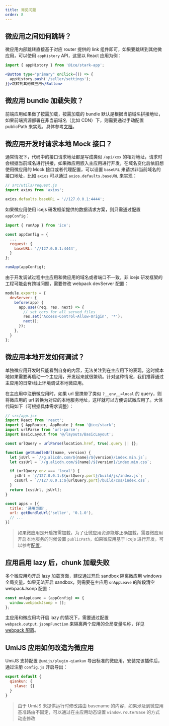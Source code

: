 ```yaml
---
title: 常见问题
order: 8
---
```


## 微应用之间如何跳转？

微应用内部跳转直接基于对应 router 提供的 link 组件即可，如果要跳转到其他微应用，可以使用 `appHistory` API，这里以 React 应用为例：

```jsx
import { appHistory } from '@ice/stark-app';

<Button type="primary" onClick={() => {
  appHistory.push('/seller/settings');
}}>跳转到其他微应用</Button>
```

## 微应用 bundle 加载失败？

前端应用如果做了按需加载，按需加载的 bundle 默认是根据当前域名拼接地址，如果前端资源部署在非当前域名（比如 CDN）下，则需要通过手动配置 publicPath 来实现，具体参考[文档](/docs/guide/basic/build#publicPath)。

## 微应用开发时请求本地 Mock 接口？

通常情况下，代码中的接口请求地址都是写成类似 `/api/xxx` 的相对地址，请求时会根据当前域名进行拼接，如果微应用嵌入主应用进行开发，在域名变化后依旧想使用微应用的 Mock 接口或者代理配置，可以设置 `baseURL` 来请求非当前域名的接口地址，比如 `axios` 可以通过 `axios.defaults.baseURL` 来实现：

```js
// src/utils/request.js
import axios from 'axios';

axios.defaults.baseURL = '//127.0.0.1:4444';
```

如果微应用使用 icejs 研发框架提供的数据请求方案，则只需通过配置 `appConfig`：

```js
import { runApp } from 'ice';

const appConfig = {
  ...
  request: {
    baseURL: '//127.0.0.1:4444',
  }
};

runApp(appConfig);
```

由于开发调试过程中主应用和微应用的域名或者端口不一致，非 icejs 研发框架的工程可能会有跨域问题，需要修改 webpack devServer 配置：

```js
module.exports = {
  devServer: {
    before(app) {
      app.use((req, res, next) => {
        // set cors for all served files
        res.set('Access-Control-Allow-Origin', '*');
        next();
      });
    },
  }
};
```

## 微应用本地开发如何调试？

单独微应用开发时只能看到自身的内容，无法关注到在主应用下的表现，这时候本地如果需要再启动一个主应用，开发起来就很繁琐。针对这种情况，我们推荐通过主应用的日常/线上环境调试本地微应用。

在主应用中注册微应用时，如果 url 里携带了类似 `?__env__=local` 的 query，则将微应用的 url 转换为对应的本地服务地址，这样就可以方便调试微应用了。大体代码如下（可根据具体需求调整）：

```jsx
// src/app.jsx
import React from 'react';
import { AppRouter, AppRoute } from '@ice/stark';
import urlParse from 'url-parse';
import BasicLayout from '@/layouts/BasicLayout';

const urlQuery = urlParse(location.href, true).query || {};

function getBundleUrl(name, version) {
  let jsUrl = `//g.alicdn.com/${name}/${version}/index.min.js`;
  let cssUrl = `//g.alicdn.com/${name}/${version}/index.min.css`;

  if (urlQuery.env === 'local') {
    jsUrl = `//127.0.0.1:${urlQuery.port}/build/js/index.js`;
    cssUrl = `//127.0.0.1:${urlQuery.port}/build/css/index.css`;
  }
  return [cssUrl, jsUrl];
}

const apps = [{
  title: '通用页面',
  url: getBundleUrl('seller', '0.1.0'),
  // ...
}]
```

> 如果微应用是开启按需加载，为了让微应用资源能够正确加载，需要微应用开启本地服务的时候设置 `publicPath`，如果微应用基于 icejs 进行开发，可以参考[配置](/docs/guide/basic/build#devPublicPath)。

## 应用启用 lazy 后，chunk 加载失败

多个微应用均开启 lazy 加载页面，建议通过开启 sandbox 隔离微应用 windows 全局变量。如果无法开启 sandbox，则需要在主应用 `onAppLeave` 的阶段清空 webpackJsonp 配置：

```js
const onAppLeave = (appConfig) => {
  window.webpackJsonp = [];
};
```

主应用和微应用均开启 lazy 的情况下，需要通过配置 `webpack.output.jsonpFunction` 来隔离两个应用的全局变量名称，详见 [webpack 配置](https://webpack.js.org/configuration/output/#outputjsonpfunction)。

## UmiJS 应用如何改造为微应用

UmiJS 支持配置 `@umijs/plugin-qiankun` 导出标准的微应用，安装完该插件后，通过注册 `config.js` 开启导出：

```js
export default {
  qiankun: {
    slave: {}
  }
}
```

> 由于 UmiJS 未提供运行时修改路由 basename 的内容，如果涉及到微应用基准路由不固定，可以通过在主应用动态设置 `window.routerBase` 的方式动态修改
